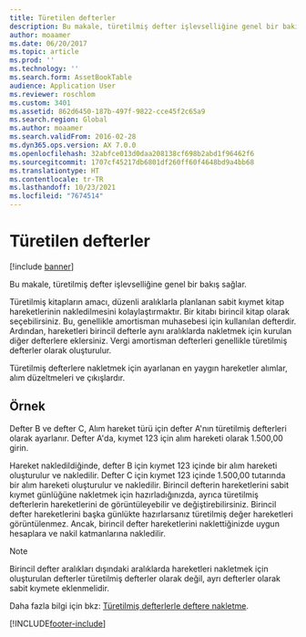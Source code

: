 ```yaml
---
title: Türetilen defterler
description: Bu makale, türetilmiş defter işlevselliğine genel bir bakış sağlar.
author: moaamer
ms.date: 06/20/2017
ms.topic: article
ms.prod: ''
ms.technology: ''
ms.search.form: AssetBookTable
audience: Application User
ms.reviewer: roschlom
ms.custom: 3401
ms.assetid: 862d6450-187b-497f-9822-cce45f2c65a9
ms.search.region: Global
ms.author: moaamer
ms.search.validFrom: 2016-02-28
ms.dyn365.ops.version: AX 7.0.0
ms.openlocfilehash: 32abfce013d0daa208138cf698b2abd1f96462f6
ms.sourcegitcommit: 1707cf45217db6801df260ff60f4648bd9a4bb68
ms.translationtype: HT
ms.contentlocale: tr-TR
ms.lasthandoff: 10/23/2021
ms.locfileid: "7674514"
---
```

# <a name="derived-books"></a>Türetilen defterler

[!include [banner](../includes/banner.md)]

Bu makale, türetilmiş defter işlevselliğine genel bir bakış sağlar.

Türetilmiş kitapların amacı, düzenli aralıklarla planlanan sabit kıymet kitap hareketlerinin nakledilmesini kolaylaştırmaktır.  Bir kitabı birincil kitap olarak seçebilirsiniz. Bu, genellikle amortisman muhasebesi için kullanılan defterdir. Ardından, hareketleri birincil defterle aynı aralıklarda nakletmek için kurulan diğer defterlere eklersiniz. Vergi amortisman defterleri genellikle türetilmiş defterler olarak oluşturulur. 

Türetilmiş defterlere nakletmek için ayarlanan en yaygın hareketler alımlar, alım düzeltmeleri ve çıkışlardır. 

## <a name="example"></a>Örnek

Defter B ve defter C, Alım hareket türü için defter A'nın türetilmiş defterleri olarak ayarlanır. Defter A'da, kıymet 123 için alım hareketi olarak 1.500,00 girin. 

Hareket nakledildiğinde, defter B için kıymet 123 içinde bir alım hareketi oluşturulur ve nakledilir. Defter C için kıymet 123 içinde 1.500,00 tutarında bir alım hareketi oluşturulur ve nakledilir. Birincil defterin hareketlerini sabit kıymet günlüğüne nakletmek için hazırladığınızda, ayrıca türetilmiş defterlerin hareketlerini de görüntüleyebilir ve değiştirebilirsiniz. Birincil defter hareketlerini başka günlükte hazırlarsanız türetilmiş değer hareketleri görüntülenmez. Ancak, birincil defter hareketlerini naklettiğinizde uygun hesaplara ve nakil katmanlarına nakledilir.

> [!NOTE]                                                                                                                               
> Birincil defter aralıkları dışındaki aralıklarda hareketleri nakletmek için oluşturulan defterler türetilmiş defterler olarak değil, ayrı defterler olarak sabit kıymete eklenmelidir.  

Daha fazla bilgi için bkz: [Türetilmiş defterlerle deftere nakletme](post-derived-value-models.md).





[!INCLUDE[footer-include](../../includes/footer-banner.md)]
